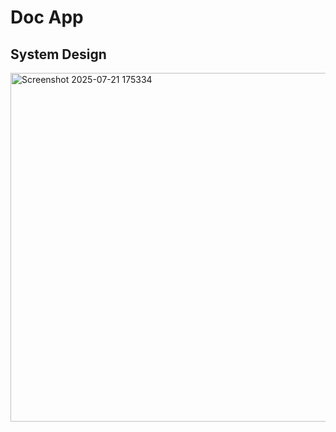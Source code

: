 # Doc App


## System Design
<img width="1061" height="558" alt="Screenshot 2025-07-21 175334" src="https://github.com/user-attachments/assets/2ece9a2d-2423-4afc-bb28-6d9c3908fdbd" />
